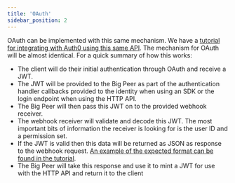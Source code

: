 ```yaml
---
title: 'OAuth'
sidebar_position: 2
---
```


OAuth can be implemented with this same mechanism. We have a [tutorial for integrating with Auth0 using this same API](/http/common/guides/authentication/intro/). The mechanism for OAuth will be almost identical.
For a quick summary of how this works:

- The client will do their initial authentication through OAuth and receive a JWT.
- The JWT will be provided to the Big Peer as part of the authentication handler callbacks provided to the identity when using an SDK or the login endpoint when using the HTTP API.
- The Big Peer will then pass this JWT on to the provided webhook receiver.
- The webhook receiver will validate and decode this JWT. The most important bits of information the receiver is looking for is the user ID and a permission set.
- If the JWT is valid then this data will be returned as JSON as response to the webhook request. [An example of the expected format can be found in the tutorial](/http/common/guides/authentication/server/).
- The Big Peer will take this response and use it to mint a JWT for use with the HTTP API and return it to the client

